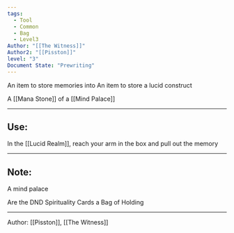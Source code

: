 ```yaml
---
tags:
  - Tool
  - Common
  - Bag
  - Level3
Author: "[[The Witness]]"
Author2: "[[Pisston]]"
level: "3"
Document State: "Prewriting"
---
```

An item to store memories into
An item to store a lucid construct

A [[Mana Stone]] of a [[Mind Palace]]
- - -
## Use:
In the [[Lucid Realm]], reach your arm in the box and pull out the memory
- - -
## Note:
A mind palace

Are the DND Spirituality Cards a Bag of Holding
- - - 
Author: [[Pisston]], [[The Witness]]
